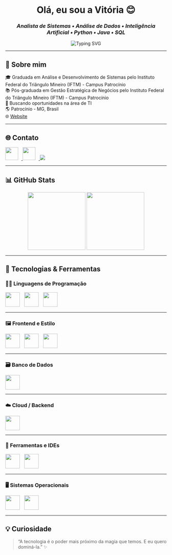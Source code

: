 <h1 align="center">Olá, eu sou a Vitória 😊</h1>

<h3 align="center"><em>Analista de Sistemas • Análise de Dados • Inteligência Artificial • Python • Java • SQL</em></h3>

<p align="center">
  <img src="https://readme-typing-svg.demolab.com?font=Fira+Code&weight=500&size=22&pause=1000&color=B026FF&center=true&vCenter=true&width=700&lines=Desenvolvedora+em+constante+aprendizado;Apaixonada+por+tecnologia+e+dados;Aberta+a+novas+oportunidades" alt="Typing SVG" />
</p>

---

## 🎯 Sobre mim

🎓 Graduada em Análise e Desenvolvimento de Sistemas pelo Instituto Federal do Triângulo Mineiro (IFTM) - Campus Patrocínio  
📚 Pós-graduada em Gestão Estratégica de Negócios pelo Instituto Federal do Triângulo Mineiro (IFTM) - Campus Patrocínio  
💼 Buscando oportunidades na área de TI  
🌎 Patrocínio - MG, Brasil  
🌐 [Website](https://souzacodigital.netlify.app)

---

## 🌐 Contato

<p align="left">
  <a href="https://www.linkedin.com/in/vit%C3%B3ria-st%C3%A9fane-de-souza-1b100a1a0/" target="_blank">
    <img src="https://skillicons.dev/icons?i=linkedin" height="40" style="margin-right: 10px;"/>
  </a>
  <a href="https://github.com/vi-dsouza" target="_blank">
    <img src="https://skillicons.dev/icons?i=github" height="40" style="margin-right: 10px;"/>
  </a>
  <a href="mailto:vitoriasteffane5@gmail.com" target="_blank">
    <img src="https://img.shields.io/badge/Gmail-D14836?style=for-the-badge&logo=gmail&logoColor=white"/>
  </a>
</p>

---

## 📊 GitHub Stats

<p align="center">
  <img height="180em" src="https://github-readme-stats.vercel.app/api?username=vi-dsouza&show_icons=true&theme=radical&border_color=F2709C" />
  <img height="180em" src="https://github-readme-stats.vercel.app/api/top-langs/?username=vi-dsouza&layout=compact&theme=radical&border_color=F2709C" />
</p>

---

## 💼 Tecnologias & Ferramentas

### 👩‍💻 Linguagens de Programação
<p>
  <img src="https://cdn.jsdelivr.net/gh/devicons/devicon/icons/python/python-original.svg" width="45" height="45" style="margin-right: 10px;"/>
  <img src="https://cdn.jsdelivr.net/gh/devicons/devicon/icons/java/java-original.svg" width="45" height="45" style="margin-right: 10px;"/>
  <img src="https://cdn.jsdelivr.net/gh/devicons/devicon/icons/javascript/javascript-original.svg" width="45" height="45" style="margin-right: 10px;"/>
</p>

---

### 🖼️ Frontend e Estilo
<p>
  <img src="https://cdn.jsdelivr.net/gh/devicons/devicon/icons/html5/html5-original.svg" width="45" height="45" style="margin-right: 10px;"/>
  <img src="https://cdn.jsdelivr.net/gh/devicons/devicon/icons/css3/css3-original.svg" width="45" height="45" style="margin-right: 10px;"/>
  <img src="https://cdn.jsdelivr.net/gh/devicons/devicon/icons/bootstrap/bootstrap-original.svg" width="45" height="45" style="margin-right: 10px;"/>
</p>

---

### 🗃️ Banco de Dados
<p>
  <img src="https://cdn.jsdelivr.net/gh/devicons/devicon/icons/postgresql/postgresql-original.svg" width="45" height="45" style="margin-right: 10px;"/>
</p>

---

### ☁️ Cloud / Backend
<p>
  <img src="https://cdn.jsdelivr.net/gh/devicons/devicon/icons/firebase/firebase-plain.svg" width="45" height="45" style="margin-right: 10px;"/>
</p>

---

### 🧰 Ferramentas e IDEs
<p>
  <img src="https://cdn.jsdelivr.net/gh/devicons/devicon/icons/vscode/vscode-original.svg" width="45" height="45" style="margin-right: 10px;"/>
  <img src="https://cdn.jsdelivr.net/gh/devicons/devicon/icons/androidstudio/androidstudio-original.svg" width="45" height="45" style="margin-right: 10px;"/>
</p>

---

### 🖥️ Sistemas Operacionais
<p>
  <img src="https://cdn.jsdelivr.net/gh/devicons/devicon/icons/windows8/windows8-original.svg" width="45" height="45" style="margin-right: 10px;"/>
  <img src="https://cdn.jsdelivr.net/gh/devicons/devicon/icons/android/android-original.svg" width="45" height="45" style="margin-right: 10px;"/>
</p>

---

## 💡 Curiosidade

> “A tecnologia é o poder mais próximo da magia que temos. E eu quero dominá-la.” ✨

